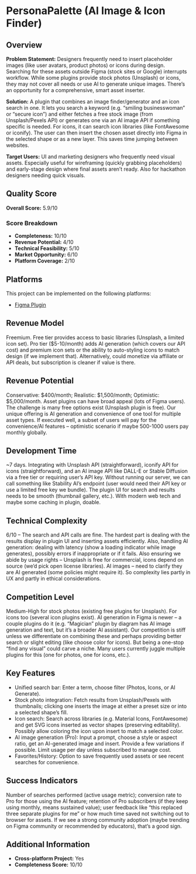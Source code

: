 # PersonaPalette (AI Image & Icon Finder)

## Overview
**Problem Statement:** Designers frequently need to insert placeholder images (like user avatars, product photos) or icons during design. Searching for these assets outside Figma (stock sites or Google) interrupts workflow. While some plugins provide stock photos (Unsplash) or icons, they may not cover all needs or use AI to generate unique images. There’s an opportunity for a comprehensive, smart asset inserter.

**Solution:** A plugin that combines an image finder/generator and an icon search in one. It lets you search a keyword (e.g. “smiling businesswoman” or “secure icon”) and either fetches a free stock image (from Unsplash/Pexels API) or generates one via an AI image API if something specific is needed. For icons, it can search icon libraries (like FontAwesome or iconify). The user can then insert the chosen asset directly into Figma in the selected shape or as a new layer. This saves time jumping between websites.

**Target Users:** UI and marketing designers who frequently need visual assets. Especially useful for wireframing (quickly grabbing placeholders) and early-stage design where final assets aren’t ready. Also for hackathon designers needing quick visuals.

## Quality Score
**Overall Score:** 5.9/10

### Score Breakdown
- **Completeness:** 10/10
- **Revenue Potential:** 4/10
- **Technical Feasibility:** 5/10
- **Market Opportunity:** 6/10
- **Platform Coverage:** 2/10

## Platforms
This project can be implemented on the following platforms:
- [Figma Plugin](./platforms/figma-plugin/)

## Revenue Model
Freemium. Free tier provides access to basic libraries (Unsplash, a limited icon set). Pro tier ($5-10/month) adds AI generation (which covers our API cost) and premium icon sets or the ability to auto-styling icons to match design (if we implement that). Alternatively, could monetize via affiliate or API deals, but subscription is cleaner if value is there.

## Revenue Potential
Conservative: $400/month; Realistic: $1,500/month; Optimistic: $5,000/month. Asset plugins can have broad appeal (lots of Figma users). The challenge is many free options exist (Unsplash plugin is free). Our unique offering is AI generation and convenience of one tool for multiple asset types. If executed well, a subset of users will pay for the convenience/AI features – optimistic scenario if maybe 500-1000 users pay monthly globally.

## Development Time
~7 days. Integrating with Unsplash API (straightforward), iconify API for icons (straightforward), and an AI image API like DALL-E or Stable Diffusion via a free tier or requiring user’s API key. Without running our server, we can call something like Stability AI’s endpoint (user would need their API key or use a limited free key we bundle). The plugin UI for search and results needs to be smooth (thumbnail gallery, etc.). With modern web tech and maybe some caching in plugin, doable.

## Technical Complexity
6/10 – The search and API calls are fine. The hardest part is dealing with the results display in plugin UI and inserting assets efficiently. Also, handling AI generation: dealing with latency (show a loading indicator while image generates), possibly errors if inappropriate or if it fails. Also ensuring we abide by usage rights – Unsplash is free for commercial, icons depend on source (we’d pick open license libraries). AI images – need to clarify they are AI generated (some policies might require it). So complexity lies partly in UX and partly in ethical considerations.

## Competition Level
Medium-High for stock photos (existing free plugins for Unsplash). For icons too (several icon plugins exist). AI generation in Figma is newer – a couple plugins do it (e.g. “Magician” plugin by diagram has AI image generation and text, but it’s a broader AI assistant). Our competition is stiff unless we differentiate on combining these and perhaps providing better search or slight editing (like choose color for icons). But being a one-stop “find any visual” could carve a niche. Many users currently juggle multiple plugins for this (one for photos, one for icons, etc.).

## Key Features
- Unified search bar: Enter a term, choose filter (Photos, Icons, or AI Generate).
- Stock photo integration: Fetch results from Unsplash/Pexels with thumbnails; clicking one inserts the image at either a preset size or into a selected shape’s fill.
- Icon search: Search across libraries (e.g. Material Icons, FontAwesome) and get SVG icons inserted as vector shapes (preserving editability). Possibly allow coloring the icon upon insert to match a selected color.
- AI image generation (Pro): Input a prompt, choose a style or aspect ratio, get an AI-generated image and insert. Provide a few variations if possible. Limit usage per day unless subscribed to manage cost.
- Favorites/History: Option to save frequently used assets or see recent searches for convenience.

## Success Indicators
Number of searches performed (active usage metric); conversion rate to Pro for those using the AI feature; retention of Pro subscribers (if they keep using monthly, means sustained value); user feedback like “this replaced three separate plugins for me” or how much time saved not switching out to browser for assets. If we see a strong community adoption (maybe trending on Figma community or recommended by educators), that’s a good sign.

## Additional Information
- **Cross-platform Project:** Yes
- **Completeness Score:** 10/10
